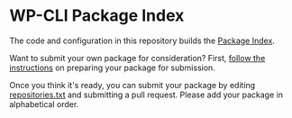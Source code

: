 WP-CLI Package Index
====================

The code and configuration in this repository builds the [Package Index](http://wp-cli.org/package-index).

Want to submit your own package for consideration? First, [follow the instructions](http://wp-cli.org/docs/commands-cookbook/#add-to-the-package-index) on preparing your package for submission. 

Once you think it's ready, you can submit your package by editing [repositories.txt](repositories.txt) and submitting a pull request. Please add your package in alphabetical order.
